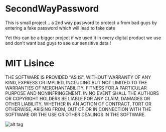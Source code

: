 # SecondWayPassword
This is small project .. a 2nd way password to protect u from bad guys by entering a fake password which will lead to fake date

Yet this can be a bigger project if we used it in every digital product we use and don't want bad guys to see our sensitive data !

# MIT Lisince
THE SOFTWARE IS PROVIDED "AS IS", WITHOUT WARRANTY OF ANY KIND, EXPRESS OR IMPLIED, INCLUDING BUT NOT LIMITED TO THE WARRANTIES OF MERCHANTABILITY, FITNESS FOR A PARTICULAR PURPOSE AND NONINFRINGEMENT. IN NO EVENT SHALL THE AUTHORS OR COPYRIGHT HOLDERS BE LIABLE FOR ANY CLAIM, DAMAGES OR OTHER LIABILITY, WHETHER IN AN ACTION OF CONTRACT, TORT OR OTHERWISE, ARISING FROM, OUT OF OR IN CONNECTION WITH THE SOFTWARE OR THE USE OR OTHER DEALINGS IN THE SOFTWARE.

![alt tag](http://thumbs.dreamstime.com/z/your-my-way-27566758.jpg)


